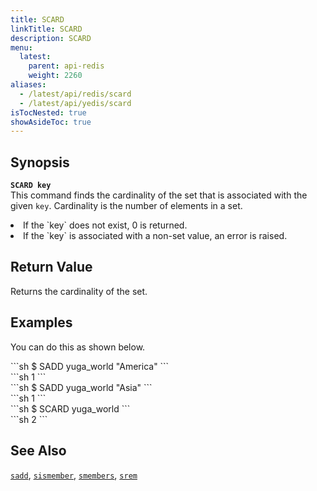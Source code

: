 ```yaml
---
title: SCARD
linkTitle: SCARD
description: SCARD
menu:
  latest:
    parent: api-redis
    weight: 2260
aliases:
  - /latest/api/redis/scard
  - /latest/api/yedis/scard
isTocNested: true
showAsideToc: true
---
```


## Synopsis
<b>`SCARD key`</b><br>
This command finds the cardinality of the set that is associated with the given `key`. Cardinality is the number of elements in a set.
<li>If the `key` does not exist, 0 is returned.</li>
<li>If the `key` is associated with a non-set value, an error is raised.</li>

## Return Value
Returns the cardinality of the set.

## Examples

You can do this as shown below.
<div class='copy separator-dollar'>
```sh
$ SADD yuga_world "America"
```
</div>
```sh
1
```
<div class='copy separator-dollar'>
```sh
$ SADD yuga_world "Asia"
```
</div>
```sh
1
```
<div class='copy separator-dollar'>
```sh
$ SCARD yuga_world
```
</div>
```sh
2
```

## See Also
[`sadd`](../sadd/), [`sismember`](../sismember/), [`smembers`](../smembers/), [`srem`](../srem/)
